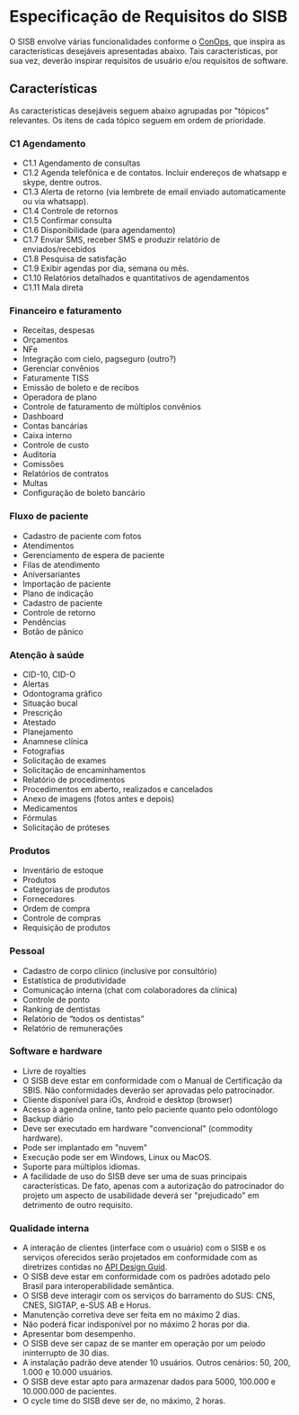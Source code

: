 
# Especificação de Requisitos do SISB
O SISB envolve várias funcionalidades conforme o [ConOps](https://github.com/kyriosdata/sisb/blob/master/ConOps.md), que inspira as características desejáveis apresentadas abaixo. Tais características, por sua vez, deverão inspirar requisitos de usuário e/ou requisitos de software. 

## Características
As características desejáveis seguem abaixo agrupadas por "tópicos" relevantes. Os itens de cada tópico seguem em ordem de prioridade.

### C1 Agendamento
- C1.1 Agendamento de consultas
- C1.2 Agenda telefônica e de contatos. Incluir endereços de whatsapp e skype, dentre outros.
- C1.3 Alerta de retorno (via lembrete de email enviado automaticamente ou via whatsapp).
- C1.4 Controle de retornos
- C1.5 Confirmar consulta
- C1.6 Disponibilidade (para agendamento)
- C1.7 Enviar SMS, receber SMS e produzir relatório de enviados/recebidos
- C1.8 Pesquisa de satisfação
- C1.9 Exibir agendas por dia, semana ou mês.
- C1.10 Relatórios detalhados e quantitativos de agendamentos
- C1.11 Mala direta

### Financeiro e faturamento
- Receitas, despesas
- Orçamentos
- NFe
- Integração com cielo, pagseguro (outro?)
- Gerenciar convênios
- Faturamente TISS
- Emissão de boleto e de recibos
- Operadora de plano
- Controle de faturamento de múltiplos convênios
- Dashboard
- Contas bancárias
- Caixa interno
- Controle de custo
- Auditoria
- Comissões
- Relatórios de contratos
- Multas
- Configuração de boleto bancário

### Fluxo de paciente
- Cadastro de paciente com fotos
- Atendimentos
- Gerenciamento de espera de paciente
- Filas de atendimento
- Aniversariantes
- Importação de paciente
- Plano de indicação
- Cadastro de paciente
- Controle de retorno
- Pendências
- Botão de pânico

### Atenção à saúde
- CID-10, CID-O
- Alertas
- Odontograma gráfico
- Situação bucal
- Prescrição
- Atestado
- Planejamento
- Anamnese clínica
- Fotografias
- Solicitação de exames
- Solicitação de encaminhamentos
- Relatório de procedimentos
- Procedimentos em aberto, realizados e cancelados
- Anexo de imagens (fotos antes e depois)
- Medicamentos
- Fórmulas
- Solicitação de próteses

### Produtos
- Inventário de estoque
- Produtos
- Categorias de produtos
- Fornecedores
- Ordem de compra
- Controle de compras
- Requisição de produtos

### Pessoal
- Cadastro de corpo clínico (inclusive por consultório)
- Estatística de produtividade
- Comunicação interna (chat com colaboradores da clínica)
- Controle de ponto
- Ranking de dentistas
- Relatório de “todos os dentistas”
- Relatório de remunerações

### Software e hardware
- Livre de royalties
- O SISB deve estar em conformidade com o Manual de Certificação da SBIS. Não conformidades deverão ser aprovadas pelo patrocinador.
- Cliente disponível para iOs, Android e desktop (browser)
- Acesso à agenda online, tanto pelo paciente quanto pelo odontólogo
- Backup diário
- Deve ser executado em hardware "convencional" (commodity hardware).
- Pode ser implantado em "nuvem"
- Execução pode ser em Windows, Linux ou MacOS.
- Suporte para múltiplos idiomas.
- A facilidade de uso do SISB deve ser uma de suas principais características. De fato, apenas com a autorização do patrocinador do projeto um aspecto de usabilidade deverá ser "prejudicado" em detrimento de outro requisito.

### Qualidade interna
- A interação de clientes (interface com o usuário) com o SISB e os serviços oferecidos serão projetados em conformidade com as diretrizes contidas no [API Design Guid](https://cloud.google.com/apis/design/). 
- O SISB deve estar em conformidade com os padrões adotado pelo Brasil para interoperabilidade semântica.
- O SISB deve interagir com os serviços do barramento do SUS: CNS, CNES, SIGTAP, e-SUS AB e Horus.
- Manutenção corretiva deve ser feita em no máximo 2 dias.
- Não poderá ficar indisponível por no máximo 2 horas por dia.
- Apresentar bom desempenho.
- O SISB deve ser capaz de se manter em operação por um peíodo ininterrupto de 30 dias. 
- A instalação padrão deve atender 10 usuários. Outros cenários: 50, 200, 1.000 e 10.000 usuários.
- O SISB deve estar apto para armazenar dados para 5000, 100.000 e 10.000.000 de pacientes.
-  O cycle time do SISB deve ser de, no máximo, 2 horas.
